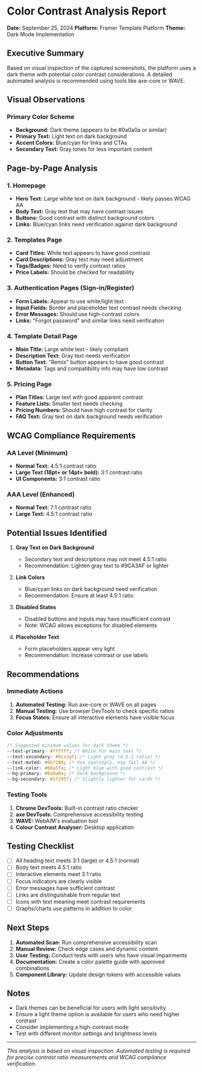 # Color Contrast Analysis Report

**Date:** September 25, 2024
**Platform:** Framer Template Platform
**Theme:** Dark Mode Implementation

## Executive Summary

Based on visual inspection of the captured screenshots, the platform uses a dark theme with potential color contrast considerations. A detailed automated analysis is recommended using tools like axe-core or WAVE.

## Visual Observations

### Primary Color Scheme

- **Background:** Dark theme (appears to be #0a0a0a or similar)
- **Primary Text:** Light text on dark background
- **Accent Colors:** Blue/cyan for links and CTAs
- **Secondary Text:** Gray tones for less important content

## Page-by-Page Analysis

### 1. Homepage

- **Hero Text:** Large white text on dark background - likely passes WCAG AA
- **Body Text:** Gray text that may have contrast issues
- **Buttons:** Good contrast with distinct background colors
- **Links:** Blue/cyan links need verification against dark background

### 2. Templates Page

- **Card Titles:** White text appears to have good contrast
- **Card Descriptions:** Gray text may need adjustment
- **Tags/Badges:** Need to verify contrast ratios
- **Price Labels:** Should be checked for readability

### 3. Authentication Pages (Sign-in/Register)

- **Form Labels:** Appear to use white/light text
- **Input Fields:** Border and placeholder text contrast needs checking
- **Error Messages:** Should use high-contrast colors
- **Links:** "Forgot password" and similar links need verification

### 4. Template Detail Page

- **Main Title:** Large white text - likely compliant
- **Description Text:** Gray text needs verification
- **Button Text:** "Remix" button appears to have good contrast
- **Metadata:** Tags and compatibility info may have low contrast

### 5. Pricing Page

- **Plan Titles:** Large text with good apparent contrast
- **Feature Lists:** Smaller text needs checking
- **Pricing Numbers:** Should have high contrast for clarity
- **FAQ Text:** Gray text on dark background needs verification

## WCAG Compliance Requirements

### AA Level (Minimum)

- **Normal Text:** 4.5:1 contrast ratio
- **Large Text (18pt+ or 14pt+ bold):** 3:1 contrast ratio
- **UI Components:** 3:1 contrast ratio

### AAA Level (Enhanced)

- **Normal Text:** 7:1 contrast ratio
- **Large Text:** 4.5:1 contrast ratio

## Potential Issues Identified

1. **Gray Text on Dark Background**

   - Secondary text and descriptions may not meet 4.5:1 ratio
   - Recommendation: Lighten gray text to #9CA3AF or lighter

2. **Link Colors**

   - Blue/cyan links on dark background need verification
   - Recommendation: Ensure at least 4.5:1 ratio

3. **Disabled States**

   - Disabled buttons and inputs may have insufficient contrast
   - Note: WCAG allows exceptions for disabled elements

4. **Placeholder Text**
   - Form placeholders appear very light
   - Recommendation: Increase contrast or use labels

## Recommendations

### Immediate Actions

1. **Automated Testing:** Run axe-core or WAVE on all pages
2. **Manual Testing:** Use browser DevTools to check specific ratios
3. **Focus States:** Ensure all interactive elements have visible focus

### Color Adjustments

```css
/* Suggested minimum values for dark theme */
--text-primary: #ffffff; /* White for main text */
--text-secondary: #9ca3af; /* Light gray (4.5:1 ratio) */
--text-muted: #6b7280; /* Use sparingly, may fail AA */
--link-color: #60a5fa; /* Light blue with good contrast */
--bg-primary: #0a0a0a; /* Dark background */
--bg-secondary: #1f2937; /* Slightly lighter for cards */
```

### Testing Tools

1. **Chrome DevTools:** Built-in contrast ratio checker
2. **axe DevTools:** Comprehensive accessibility testing
3. **WAVE:** WebAIM's evaluation tool
4. **Colour Contrast Analyser:** Desktop application

## Testing Checklist

- [ ] All heading text meets 3:1 (large) or 4.5:1 (normal)
- [ ] Body text meets 4.5:1 ratio
- [ ] Interactive elements meet 3:1 ratio
- [ ] Focus indicators are clearly visible
- [ ] Error messages have sufficient contrast
- [ ] Links are distinguishable from regular text
- [ ] Icons with text meaning meet contrast requirements
- [ ] Graphs/charts use patterns in addition to color

## Next Steps

1. **Automated Scan:** Run comprehensive accessibility scan
2. **Manual Review:** Check edge cases and dynamic content
3. **User Testing:** Conduct tests with users who have visual impairments
4. **Documentation:** Create a color palette guide with approved combinations
5. **Component Library:** Update design tokens with accessible values

## Notes

- Dark themes can be beneficial for users with light sensitivity
- Ensure a light theme option is available for users who need higher contrast
- Consider implementing a high-contrast mode
- Test with different monitor settings and brightness levels

---

_This analysis is based on visual inspection. Automated testing is required for precise contrast ratio measurements and WCAG compliance verification._
